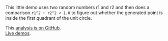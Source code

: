 <!--
Title: Simple π
Description: Calculating π the simple way.
-->

This little demo uses two random numbers r1 and r2 and
then does a comparison `r1^2 + r2^2 < 1.0` to figure out whether
the generated point is inside the first quadrant of the unit circle.

<i class="fa fa-fw fa-github"></i>
This [analysis is on GitHub](https://github.com/svenkreiss/databench_examples/tree/master/analyses/simplepi).<br />
<i class="fa fa-fw fa-external-link"></i>
[Live demos](http://databench-examples.trivial.io).
